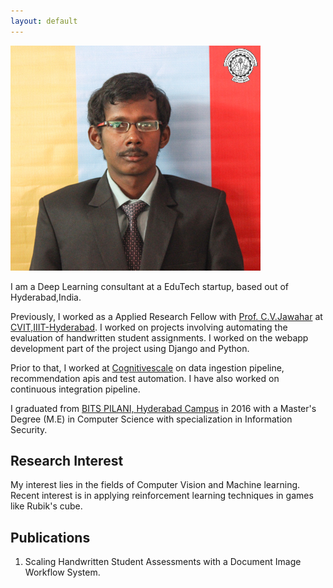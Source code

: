 ```yaml
---
layout: default
---
```


<img class="profile-picture" src="mohan.jpg">

I am a Deep Learning consultant at a EduTech startup, based out of Hyderabad,India.

Previously, I worked as a Applied Research Fellow with [Prof. C.V.Jawahar](https://faculty.iiit.ac.in/~jawahar/) at [CVIT,IIIT-Hyderabad](https://cvit.iiit.ac.in/). I worked on projects involving automating the evaluation of handwritten student assignments. I worked on the webapp development part of the project using Django and Python.

Prior to that, I worked at [Cognitivescale](https://www.cognitivescale.com/) on data ingestion pipeline, recommendation apis and test automation. I have also worked on continuous integration pipeline.

I graduated from [BITS PILANI, Hyderabad Campus](http://www.bits-pilani.ac.in/hyderabad/) in 2016 with a Master's Degree (M.E) in Computer Science with specialization in Information Security.

## Research Interest

My interest lies in the fields of Computer Vision and Machine learning. Recent interest is in applying reinforcement learning techniques in games like Rubik's cube.

## Publications

1. Scaling Handwritten Student Assessments with a Document Image
Workflow System.